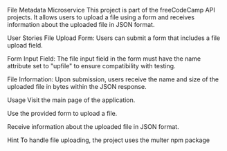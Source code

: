 File Metadata Microservice
This project is part of the freeCodeCamp API projects. It allows users to upload a file using a form and receives information about the uploaded file in JSON format.

User Stories
File Upload Form: Users can submit a form that includes a file upload field.

Form Input Field: The file input field in the form must have the name attribute set to "upfile" to ensure compatibility with testing.

File Information: Upon submission, users receive the name and size of the uploaded file in bytes within the JSON response.

Usage
Visit the main page of the application.

Use the provided form to upload a file.

Receive information about the uploaded file in JSON format.

Hint
To handle file uploading, the project uses the multer npm package

